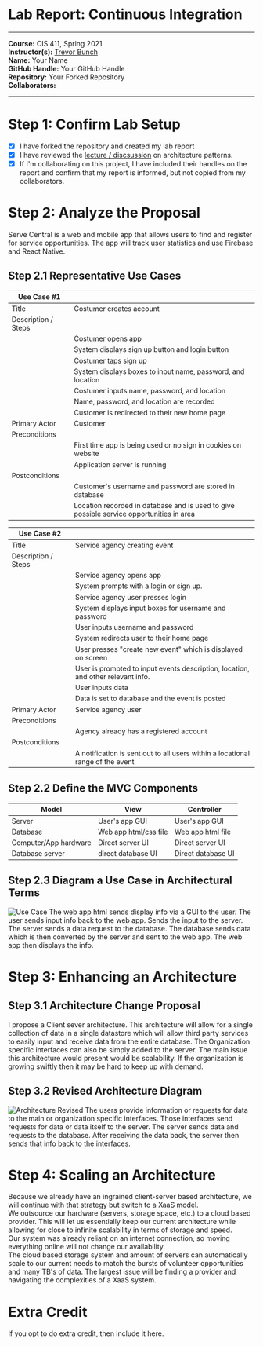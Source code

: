 # Lab Report: Continuous Integration
___
**Course:** CIS 411, Spring 2021  
**Instructor(s):** [Trevor Bunch](https://github.com/trevordbunch)  
**Name:** Your Name  
**GitHub Handle:** Your GitHub Handle  
**Repository:** Your Forked Repository  
**Collaborators:** 
___

# Step 1: Confirm Lab Setup
- [x] I have forked the repository and created my lab report
- [x] I have reviewed the [lecture / discsussion](../assets/04p1_SolutionArchitectures.pdf) on architecture patterns.
- [x] If I'm collaborating on this project, I have included their handles on the report and confirm that my report is informed, but not copied from my collaborators.

# Step 2: Analyze the Proposal
Serve Central is a web and mobile app that allows users to find and register for service opportunities. The app will track user statistics and use Firebase and React Native. 

## Step 2.1 Representative Use Cases  

| Use Case #1 | |
|---|---|
| Title |Costumer creates account|
| Description / Steps | 
||Costumer opens app|
||System displays sign up button and login button|
||Costumer taps sign up
||System displays boxes to input name, password, and location
||Costumer inputs name, password, and location
||Name, password, and location are recorded
||Customer is redirected to their new home page
| Primary Actor |Customer|
| Preconditions ||
||First time app is being used or no sign in cookies on website
||Application server is running
| Postconditions |
||Customer's username and password are stored in database
||Location recorded in database and is used to give possible service opportunities in area

| Use Case #2 | |
|---|---|
| Title |Service agency creating event|
| Description / Steps | |
|| Service agency opens app
||System prompts with a login or sign up. 
||Service agency user presses login
||System displays input boxes for username and password
||User inputs username and password
||System redirects user to their home page
||User presses "create new event" which is displayed on screen
||User is prompted to input events description, location, and other relevant info. 
||User inputs data
||Data is set to database and the event is posted
| Primary Actor | Service agency user|
| Preconditions|
||Agency already has a registered account
| Postconditions | |
||A notification is sent out to all users within a locational range of the event

## Step 2.2 Define the MVC Components

| Model | View | Controller |
|---|---|---|
|Server|User's app GUI|User's app GUI|
|Database|Web app html/css file|Web app html file|
|Computer/App hardware|Direct server UI|Direct server UI|
|Database server|direct database UI|Direct database UI|

## Step 2.3 Diagram a Use Case in Architectural Terms
![Use Case](\../assets\UseCase.svg)
The web app html sends display info via a GUI to the user. The user sends input info back to the web app. Sends the input to the server. The server sends a data request to the database. The database sends data which is then converted by the server and sent to the web app. The web app then displays the info. 

# Step 3: Enhancing an Architecture

## Step 3.1 Architecture Change Proposal
I propose a Client sever architecture. 
This architecture will allow for a single collection of data in a single datastore which will allow third party services to easily input and receive data from the entire database. The Organization specific interfaces can also be simply added to the server. 
The main issue this architecture would present would be scalability. If the organization is growing swiftly then it may be hard to keep up with demand. 



## Step 3.2 Revised Architecture Diagram
![Architecture Revised](\../assets/ArchRevised.svg)
The users provide information or requests for data to the main or organization specific interfaces. Those interfaces send requests for data or data itself to the server. The server sends data and requests to the database. After receiving the data back, the server then sends that info back to the interfaces. 
# Step 4: Scaling an Architecture
Because we already have an ingrained client-server based architecture, we will continue with that strategy but switch to a XaaS model.  
We outsource our hardware (servers, storage space, etc.) to a cloud based provider. This will let us essentially keep our current architecture while allowing for close to infinite scalability in terms of storage and speed.  
Our system was already reliant on an internet connection, so moving everything online will not change our availability.  
The cloud based storage system and amount of servers can automatically scale to our current needs to match the bursts of volunteer opportunities and many TB's of data.
The largest issue will be finding a provider and navigating the complexities of a XaaS system.  

# Extra Credit
If you opt to do extra credit, then include it here.